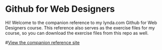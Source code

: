 Github for Web Designers
========================

Hi! Welcome to the companion reference to my lynda.com Github for Web Designers course. This reference also serves as the exercise files for my course, so you can download the exercise files from this repo as well.

#[View the companion reference site](https://michaelfast.github.io/github-for-web-designers/)
